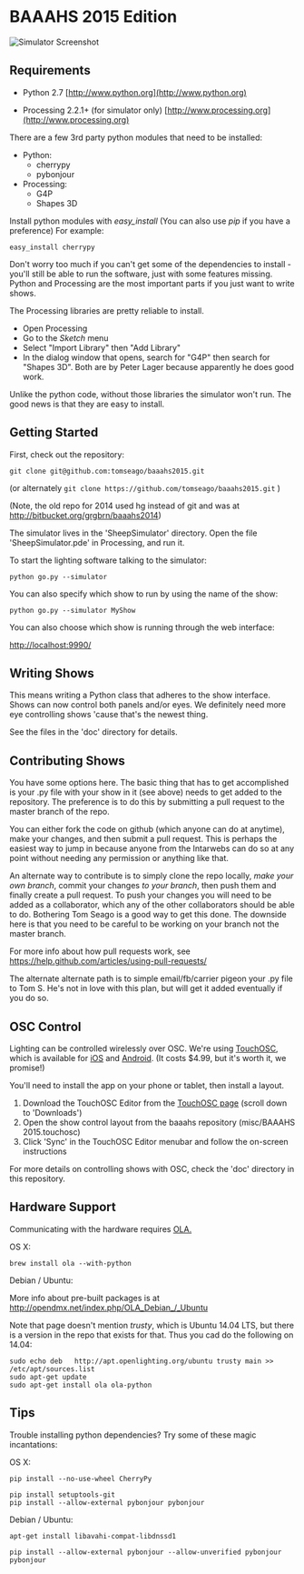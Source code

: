 BAAAHS 2015 Edition
===================

![Simulator Screenshot](https://raw.githubusercontent.com/tomseago/baaahs2015/master/data/SheepSimulator.png)

## Requirements

* Python 2.7
  [http://www.python.org](http://www.python.org)

* Processing 2.2.1+ (for simulator only)
  [http://www.processing.org](http://www.processing.org)

There are a few 3rd party python modules that need to be installed:

  * Python:
    * cherrypy
    * pybonjour
  * Processing:
    * G4P
    * Shapes 3D

Install python modules with *easy_install* (You can also use *pip* if you have a preference)  For example:

    easy_install cherrypy

Don't worry too much if you can't get some of the dependencies to install - you'll still be able to run the software, just with some features missing.  Python and Processing are the most important parts if you just want to write shows.

The Processing libraries are pretty reliable to install.

  * Open Processing
  * Go to the *Sketch* menu
  * Select "Import Library" then "Add Library"
  * In the dialog window that opens, search for "G4P" then search for "Shapes 3D". Both are by Peter Lager because apparently he does good work.

Unlike the python code, without those libraries the simulator won't run. The good news is that they are easy to install.

## Getting Started

First, check out the repository:

    git clone git@github.com:tomseago/baaahs2015.git

(or alternately `git clone https://github.com/tomseago/baaahs2015.git` )

(Note, the old repo for 2014 used hg instead of git and was at http://bitbucket.org/grgbrn/baaahs2014)

The simulator lives in the 'SheepSimulator' directory.  Open the file 'SheepSimulator.pde' in Processing, and run it.

To start the lighting software talking to the simulator:

	python go.py --simulator

You can also specify which show to run by using the name of the show:

    python go.py --simulator MyShow

You can also choose which show is running through the web interface:

[http://localhost:9990/](http://localhost:9990/)

## Writing Shows

This means writing a Python class that adheres to the show interface. Shows can now control both
panels and/or eyes. We definitely need more eye controlling shows 'cause that's the newest thing.

See the files in the 'doc' directory for details.

## Contributing Shows

You have some options here. The basic thing that has to get accomplished is your .py file with your show in it
(see above) needs to get added to the repository. The preference is to do this by submitting a pull request to
the master branch of the repo.

You can either fork the code on github (which anyone can do at anytime), make your changes, and then submit
a pull request. This is perhaps the easiest way to jump in because anyone from the Intarwebs can do so at
any point without needing any permission or anything like that.

An alternate way to contribute is to simply clone the repo locally, *make your own branch*, commit your changes *to 
your branch*, then push them and finally create a pull request. To push your changes you will need to be
added as a collaborator, which any of the other collaborators should be able to do. Bothering Tom Seago is a good
way to get this done.  The downside here is that you need to be careful to be working on your branch not
the master branch.

For more info about how pull requests work, see https://help.github.com/articles/using-pull-requests/

The alternate alternate path is to simple email/fb/carrier pigeon your .py file to Tom S. He's not in love 
with this plan, but will get it added eventually if you do so.

## OSC Control

Lighting can be controlled wirelessly over OSC. We're using [TouchOSC](http://hexler.net/software/touchosc), which is available for [iOS](https://itunes.apple.com/app/touchosc/id288120394) and [Android](https://play.google.com/store/apps/details?id=net.hexler.touchosc_a).  (It costs $4.99, but it's worth it, we promise!)

You'll need to install the app on your phone or tablet, then install a layout.

1. Download the TouchOSC Editor from the [TouchOSC page](http://hexler.net/software/touchosc) (scroll down to 'Downloads') 
2. Open the show control layout from the baaahs repository (misc/BAAAHS 2015.touchosc)
3. Click 'Sync' in the TouchOSC Editor menubar and follow the on-screen instructions
	
For more details on controlling shows with OSC, check the 'doc' directory in this repository.

## Hardware Support

Communicating with the hardware requires [OLA.](http://www.opendmx.net)

OS X:

    brew install ola --with-python

Debian / Ubuntu:

More info about pre-built packages is at http://opendmx.net/index.php/OLA_Debian_/_Ubuntu

Note that page doesn't mention *trusty*, which is Ubuntu 14.04 LTS, but
there is a version in the repo that exists for that. Thus you cad
do the following on 14.04:

    sudo echo deb   http://apt.openlighting.org/ubuntu trusty main >> /etc/apt/sources.list
    sudo apt-get update 
    sudo apt-get install ola ola-python 

## Tips

Trouble installing python dependencies?  Try some of these magic incantations:

OS X:

    pip install --no-use-wheel CherryPy

    pip install setuptools-git
    pip install --allow-external pybonjour pybonjour

Debian / Ubuntu:

    apt-get install libavahi-compat-libdnssd1

    pip install --allow-external pybonjour --allow-unverified pybonjour pybonjour



